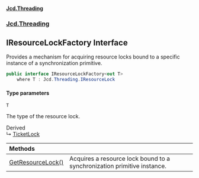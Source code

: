 #### [Jcd.Threading](index.md 'index')
### [Jcd.Threading](Jcd.Threading.md 'Jcd.Threading')

## IResourceLockFactory<T> Interface

Provides a mechanism for acquiring resource locks bound to a specific instance of a synchronization primitive.

```csharp
public interface IResourceLockFactory<out T>
    where T : Jcd.Threading.IResourceLock
```
#### Type parameters

<a name='Jcd.Threading.IResourceLockFactory_T_.T'></a>

`T`

The type of the resource lock.

Derived  
&#8627; [TicketLock](TicketLock.md 'Jcd.Threading.TicketLock')

| Methods | |
| :--- | :--- |
| [GetResourceLock()](IResourceLockFactory_T_.GetResourceLock().md 'Jcd.Threading.IResourceLockFactory<T>.GetResourceLock()') | Acquires a resource lock bound to a synchronization primitive instance. |
